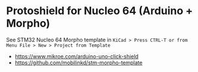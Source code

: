# Protoshield for Nucleo 64 (Arduino + Morpho)

See STM32 Nucleo 64 Morpho template in `KiCad > Press CTRL-T or from Menu File > New > Project from Template`

* https://www.mikroe.com/arduino-uno-click-shield
* https://github.com/mobilinkd/stm-morpho-template

